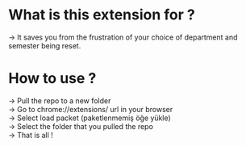 # What is this extension for ?

-> It saves you from the frustration of your choice of department and semester being reset.

# How to use ?

-> Pull the repo to a new folder \
-> Go to chrome://extensions/ url in your browser \
-> Select load packet (paketlenmemiş öğe yükle) \
-> Select the folder that you pulled the repo \
-> That is all !

